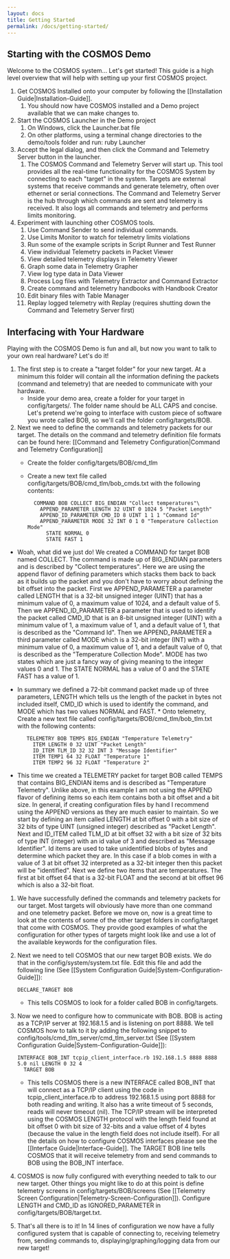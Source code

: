 ```yaml
---
layout: docs
title: Getting Started
permalink: /docs/getting-started/
---
```


## Starting with the COSMOS Demo

Welcome to the COSMOS system... Let's get started!   This guide is a high level overview that will help with setting up your first COSMOS project.

1. Get COSMOS Installed onto your computer by following the [[Installation Guide|Installation-Guide]].
    1. You should now have COSMOS installed and a Demo project available that we can make changes to.
2. Start the COSMOS Launcher in the Demo project
    1. On Windows, click the Launcher.bat file
    2. On other platforms, using a terminal change directories to the demo/tools folder and run: ruby Launcher
3. Accept the legal dialog, and then click the Command and Telemetry Server button in the launcher.
    1. The COSMOS Command and Telemetry Server will start up. This tool provides all the real-time functionality for the COSMOS System by connecting to each "target" in the system. Targets are external systems that receive commands and generate telemetry, often over ethernet or serial connections.  The Command and Telemetry Server is the hub through which commands are sent and telemetry is received.  It also logs all commands and telemetry and performs limits monitoring.
4. Experiment with launching other COSMOS tools.
    1. Use Command Sender to send individual commands.
    1. Use Limits Monitor to watch for telemetry limits violations
    1. Run some of the example scripts in Script Runner and Test Runner
    1. View individual Telemetry packets in Packet Viewer
    1. View detailed telemetry displays in Telemetry Viewer
    1. Graph some data in Telemetry Grapher
    1. View log type data in Data Viewer
    1. Process Log files with Telemetry Extractor and Command Extractor
    1. Create command and telemetry handbooks with Handbook Creator
    1. Edit binary files with Table Manager
    1. Replay logged telemetry with Replay (requires shutting down the Command and Telemetry Server first)

## Interfacing with Your Hardware

Playing with the COSMOS Demo is fun and all, but now you want to talk to your own real hardware?  Let's do it!

 1. The first step is to create a "target folder" for your new target.  At a minimum this folder will contain all the information defining the packets (command and telemetry) that are needed to communicate with your hardware.
    * Inside your demo area, create a folder for your target in config/targets/.  The folder name should be ALL CAPS and concise. Let's pretend we're going to interface with custom piece of software you wrote called BOB, so we'll call the folder config/targets/BOB.
 1. Next we need to define the commands and telemetry packets for our target.  The details on the command and telemetry definition file formats can be found here: [[Command and Telemetry Configuration|Command and Telemetry Configuration]]
    * Create the folder config/targets/BOB/cmd_tlm
    * Create a new text file called config/targets/BOB/cmd_tlm/bob_cmds.txt with the following contents:

            COMMAND BOB COLLECT BIG_ENDIAN "Collect temperatures"\
              APPEND_PARAMETER LENGTH 32 UINT 0 1024 5 "Packet Length"
              APPEND_ID_PARAMETER CMD_ID 8 UINT 1 1 1 "Command Id"
              APPEND_PARAMETER MODE 32 INT 0 1 0 "Temperature Collection Mode"
                STATE NORMAL 0
                STATE FAST 1

   * Woah, what did we just do!  We created a COMMAND for target BOB named COLLECT.  The command is made up of BIG_ENDIAN parameters and is described by "Collect temperatures".  Here we are using the append flavor of defining parameters which stacks them back to back as it builds up the packet and you don't have to worry about defining the bit offset into the packet.  First we APPEND_PARAMETER a parameter called LENGTH that is a 32-bit unsigned integer (UINT) that has a minimum value of 0, a maximum value of 1024, and a default value of 5. Then we APPEND_ID_PARAMETER a parameter that is used to identify the packet called CMD_ID that is an 8-bit unsigned integer (UINT) with a minimum value of 1, a maximum value of 1, and a default value of 1, that is described as the "Command Id".  Then we APPEND_PARAMETER a third parameter called MODE which is a 32-bit integer (INT) with a minimum value of 0, a maximum value of 1, and a default value of 0, that is described as the "Temperature Collection Mode".  MODE has two states which are just a fancy way of giving meaning to the integer values 0 and 1.   The STATE NORMAL has a value of 0 and the STATE FAST has a value of 1.
   * In summary we defined a 72-bit command packet made up of three parameters, LENGTH which tells us the length of the packet in bytes not included itself, CMD_ID which is used to identify the command, and MODE which has two values NORMAL and FAST.
    * Onto telemetry, Create a new text file called config/targets/BOB/cmd_tlm/bob_tlm.txt with the following contents:

            TELEMETRY BOB TEMPS BIG_ENDIAN "Temperature Telemetry"
              ITEM LENGTH 0 32 UINT "Packet Length"
              ID_ITEM TLM_ID 32 32 INT 3 "Message Identifier"
              ITEM TEMP1 64 32 FLOAT "Temperature 1"
              ITEM TEMP2 96 32 FLOAT "Temperature 2"

   * This time we created a TELEMETRY packet for target BOB called TEMPS that contains BIG_ENDIAN items and is described as "Temperature Telemetry".  Unlike above, in this example I am not using the APPEND flavor of defining items so each item contains both a bit offset and a bit size.  In general, if creating configuration files by hand I recommend using the APPEND versions as they are much easier to maintain. So we start by defining an item called LENGTH at bit offset 0 with a bit size of 32 bits of type UINT (unsigned integer) described as "Packet Length".  Next and ID_ITEM called TLM_ID at bit offset 32 with a bit size of 32 bits of type INT (integer) with an id value of 3 and described as "Message Identifier".  Id items are used to take unidentified blobs of bytes and determine which packet they are.  In this case if a blob comes in with a value of 3 at bit offset 32 interpreted as a 32-bit integer then this packet will be "identified".  Next we define two items that are temperatures.  The first at bit offset 64 that is a 32-bit FLOAT and the second at bit offset 96 which is also a 32-bit float.
 1. We have successfully defined the commands and telemetry packets for our target.  Most targets will obviously have more than one command and one telemetry packet.  Before we move on, now is a great time to look at the contents of some of the other target folders in config/target that come with COSMOS.  They provide good examples of what the configuration for other types of targets might look like and use a lot of the available keywords for the configuration files.
 1. Next we need to tell COSMOS that our new target BOB exists.  We do that in the config/system/system.txt file.  Edit this file and add the following line (See [[System Configuration Guide|System-Configuration-Guide]]):

        DECLARE_TARGET BOB

    * This tells COSMOS to look for a folder called BOB in config/targets.

 1. Now we need to configure how to communicate with BOB.  BOB is acting as a TCP/IP server at 192.168.1.5 and is listening on port 8888.  We tell COSMOS how to talk to it by adding the following snippet to config/tools/cmd_tlm_server/cmd_tlm_server.txt (See [[System Configuration Guide|System-Configuration-Guide]]):

        INTERFACE BOB_INT tcpip_client_interface.rb 192.168.1.5 8888 8888 5.0 nil LENGTH 0 32 4
          TARGET BOB

    * This tells COSMOS there is a new INTERFACE called BOB_INT that will connect as a TCP/IP client using the code in tcpip_client_interface.rb to address 192.168.1.5 using port 8888 for both reading and writing.  It also has a write timeout of 5 seconds, reads will never timeout (nil).  The TCP/IP stream will be interpreted using the COSMOS LENGTH protocol with the length field found at bit offset 0 with bit size of 32-bits and a value offset of 4 bytes (because the value in the length field does not include itself).  For all the details on how to configure COSMOS interfaces please see the [[Interface Guide|Interface-Guide]].  The TARGET BOB line tells COSMOS that it will receive telemetry from and send commands to BOB using the BOB_INT interface.
 1. COSMOS is now fully configured with everything needed to talk to our new target.  Other things you might like to do at this point is define telemetry screens in config/targets/BOB/screens (See [[Telemetry Screen Configuration|Telemetry-Screen-Configuration]]).  Configure LENGTH and CMD_ID as IGNORED_PARAMETER in config/targets/BOB/target.txt.
 1. That's all there is to it!  In 14 lines of configuration we now have a fully configured system that is capable of connecting to, receiving telemetry from, sending commands to, displaying/graphing/logging data from our new target!
